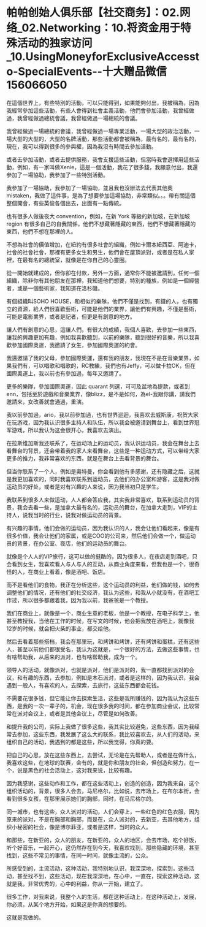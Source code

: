 # 帕帕创始人俱乐部【社交商务】：02.网络_02.Networking：10.将资金用于特殊活动的独家访问_10.UsingMoneyforExclusiveAccessto-SpecialEvents--十大赠品微信156066050

在這個世界上，有些特別的活動，可以只能得到，如果能夠付出，我被稱為，因為我經常參加這些活動，有些人會得到社會主義活動，他們會參加活動，我曾經做過，我曾經做過總統會議，我曾經做過一場總統的會議。

我曾經做過一場總統的會議，我曾經做過一場專業活動，一場大型的政治活動，一場大型的大型的，大型的名牌活動，那些活動都會被稱為，最有名的，最有名的，現在，我可以得到很多的參與權，因為我沒有時間去參加活動。

或者去參加活動，或者去提供服務，我會支援這些活動，但當時我會選擇用這些活動，例如，有一家叫做Xenie，這是一個活動，我花了很多錢，我願意付出，我還參加了一場協助，我參加了一些特別活動。

我參加了一場協助，我參加了一場協助，並且我也沒辦法去代表其他奧 mistaken，我做了這件事，是為了想要參加這場協助，非常類似。。。帶有關這個整個開會，有些英俊各個出去，出面有一點傳統。

也有很多人做後夜大 convention，例如，在新 York 等級的新加坡，在新加坡 region 有很多自己的自我關係，他們不想藏著隱藏的東西，他們不想藏著隱藏的東西，他們不想在那裡的人。

不想為社會的價值增加，在紐約有很多社會的組織，例如卡爾本紐西亞、阿迪卡，社會的社會社會，那裡有更多女生和男生，他們會在屋頂派對，或者是在私人家裡，在最有名的總統室，就像是在你自己的心靈圈。

從一開始就建成的，但你卻在付款，另外一方面，通常你不能被邀請到，任何一個組織，除非你有其他朋友在那裡，我知道他們想要，特別的種族，例如是一個經營者，或是一個藝術家，我知道在洛杉磯。

有個組織叫SOHO HOUSE，和相似的樂隊，他們不僅是找到，有錢的人，也有獨立的資源，給人們很喜歡藝術，可能是他們的業界，讓他們有興趣，不僅是藝術，可能是電影業界，或者是記者，但更是有創意的地方。

讓人們有創意的心思，這讓人們，有很大的成績，我個人喜歡，去參加一些東西，讓我的興趣更加有趣，例如我喜歡聽到，以前的樂隊，聽到很好的音樂，所以我喜歡參加國際奧運，我邀請了女生，參加國際奧運的約會。

我還邀請了我的父母，參加國際奧運，還有我的朋友，我現在不是在音樂業界，如果我們有，可以唱歌和唱歌的，RC教練，我們也有Jeffy，可以做卡拉OK，但在國際奧運上，我以前也有參加過，每年又邀請了。

更多的樂隊，參加國際奧運，因此 quarant 列選，可可及盆地為提款，或者到enn，包括至於遊戲和音樂業界，像blizz，是不是如何，為el-我跟你講，請我們邀請來，女改善就會通過，重演。

我以前參加過，ario，我以前參加過，也有世界巡迴，我喜欢去威斯康，祝贺大家在玩游戏，因为我认识很多主持人和队伍，所以我会被邀请到舞台上，看到世界冠军游戏，所以我认为这会很开心，我喜欢去演出。

在拉斯维加斯我还联系了，在运动场上的运动员，我认识运动员，我会在舞台上去看舞台的背景，还会带着我的家人来看舞台，这些是一种运动方式，可以带给大家更多的推力，我非常喜欢的东西，就是在舞台上去看背景的舞台。

但当你联系了一个人，例如是奥特曼，你会看到他有多感谢，还有隐藏之后，这就是我更加喜欢的，同时我喜欢联系到运动员，去他们的办公室和游客，这是我对做运动员的好处，或者是对有兴趣的人来说，因为我当初只是学生。

我联系到很多人来做运动，人人都会答应我，其实我非常喜欢，联系到运动员的背景，我会去看一些，是加拿大最有名的，运动员的舞台，在加拿大走到，VIP的主持人，说我当时的行业，说我对做运动员的背景。

有兴趣的事情，他们会做的运动员，因为我认识的人，我会让他们看起来，像是有很多价值，我会让他们的家属，或是COO的公司来，然后他们会做一个，做运动员的背景，在办公室、夜店，他们的运动员的舞台。

就像是个人人的VIP旅行，这可以做的挺酷的，因为很多人，在夜店走到酒吧，只会看到女生，我喜欢看人与人与人的互动，从商业角度来看，但我也是一个，很奇怪的人，在商业上看着，像是酒吧、饭店。

而不是看他们的食物，我正在分析这些，这个运动员的利益，他们做的钱，如何去调整他们的情况，还有他们的社交经济，我认为这些，和我从小就没有，在酒吧工作过，所以很多都跟着我，因为我以前，我爸爸是一个教授。

我们在商业上，就像是一个，商业生意的老板，他是一个教授，在电子科学上，他甚至教授我，当他在工作的时候，在写文的时候，他会把我放在酒吧上，就像我12岁的时候，就会把火柴的事业，都交给他。

然后去看着那些搭档，我会在那里玩，和烤饼和烤饼，还有烤饼和蛋糕，还有这些人，甚至以前他们都很受名，我认为这就是，一个很好的方法，去做这些事情，也有啥帮助我，从后来的派对，也有啥帮助我，成为一个。

领导人的活动，就像派对，也就是派对，他们是派对的，我一直都找到派对的会议，和有趣的东西，去参加，例如是木石派对，或者是这样的，因为我认识，我会遇到一般人，有喜欢的人，去探索，去旅行，这些东西都会花钱。

不需要花很多钱，但它能让你去探索生活，这些是我所赚钱的，因为我认为这些东西，是我的一次一辈子的，机会，现在很多我的时间，都在参加商业会议，比较常常在派对会议上，或者是其他会议上，尽管是如何改善。

和提升我的公司，实际上我做了很多这些，我其实比较避免，这些东西，因为我经常去参加，这些东西，我发展了这么大的联系，我比较喜欢去，从人们的活动，来组织自己的活动，我遇到的都是这些，所以我觉得，你真的要。

把自己的心思，放在这些东西上，去尝试，无论是在先帮助人，或者是在做什么，我喜欢这些，在地球的联赛，会有的，就是你和朋友的社会，但创造和努力，在一个，说是黑色的社会活动上，这对我来说，比较有趣。

因为我感谢，这些动作和工作，都在这些活动上，创造的创造，因为我来自，这个组织活动的，背景，很多人会去，马尼格尔，比如说，去市场上，在布尔本街，会看到很多女孩，在那里展示她们的胸部，同时，在马尼格尔的。

同一城市，也有这些，众人派对的活动，人们会穿上，一些红色的红色衣服，因为原来的派对，不是在胸部和胸部，而是在，众人派对的，去新亚，去其他地方，组织小秘密的社会，像是博尔菲亚，或者是这样，当时的众人。

和那些，在新亚的，众人的朋友，在新亚的，众人的地区，会去市场，吃个好饭，听个好音乐，一起开心，这仍然存在到今天，我喜欢找到，那些隐藏的环境，甚至找到，这些不常见的事情，在同一时间，就像主流的，公众。

所感受到的，主流活动，这种活动，我特别地认识，我深深地，探索到，这些活动，甚至找不到，这些活动，现在我深深地，在心中，一直在，探索这种活动，这就是我，非常优秀的，心中的利益，你从一开始，建立了。

很多工作，对我来说，我整个人的生活，都在这种活动上，在这种活动上，发展，你必须，从某个地方开始，如果这是你真的想要的。

这就是我做的。